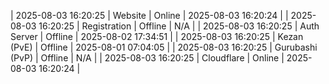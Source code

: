 | 2025-08-03 16:20:25 | Website | Online | 2025-08-03 16:20:24 |
| 2025-08-03 16:20:25 | Registration | Offline | N/A |
| 2025-08-03 16:20:25 | Auth Server | Offline | 2025-08-02 17:34:51 |
| 2025-08-03 16:20:25 | Kezan (PvE) | Offline | 2025-08-01 07:04:05 |
| 2025-08-03 16:20:25 | Gurubashi (PvP) | Offline | N/A |
| 2025-08-03 16:20:25 | Cloudflare | Online | 2025-08-03 16:20:24 |
